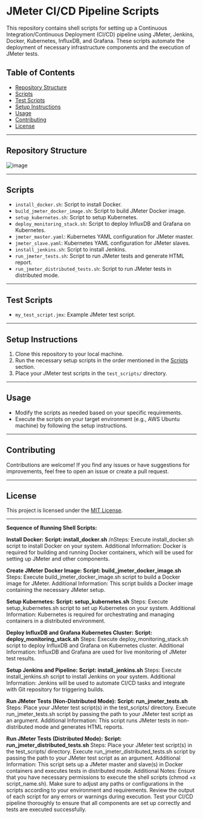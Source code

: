 # JMeter CI/CD Pipeline Scripts

This repository contains shell scripts for setting up a Continuous Integration/Continuous Deployment (CI/CD) pipeline using JMeter, Jenkins, Docker, Kubernetes, InfluxDB, and Grafana. These scripts automate the deployment of necessary infrastructure components and the execution of JMeter tests.

## Table of Contents

- [Repository Structure](#repository-structure)
- [Scripts](#scripts)
- [Test Scripts](#test-scripts)
- [Setup Instructions](#setup-instructions)
- [Usage](#usage)
- [Contributing](#contributing)
- [License](#license)

--------------------------------------------------------------------------------

## Repository Structure

![image](https://github.com/sachidanadpc/JMeter_CI_CD_Pipeline/assets/49983832/f9b0dda7-7c93-4ad3-93c5-7b905c00e7ad)

--------------------------------------------------------------------------------

## Scripts

- `install_docker.sh`: Script to install Docker.
- `build_jmeter_docker_image.sh`: Script to build JMeter Docker image.
- `setup_kubernetes.sh`: Script to setup Kubernetes.
- `deploy_monitoring_stack.sh`: Script to deploy InfluxDB and Grafana on Kubernetes.
- `jmeter_master.yaml`: Kubernetes YAML configuration for JMeter master.
- `jmeter_slave.yaml`: Kubernetes YAML configuration for JMeter slaves.
- `install_jenkins.sh`: Script to install Jenkins.
- `run_jmeter_tests.sh`: Script to run JMeter tests and generate HTML report.
- `run_jmeter_distributed_tests.sh`: Script to run JMeter tests in distributed mode.

--------------------------------------------------------------------------------

## Test Scripts

- `my_test_script.jmx`: Example JMeter test script.

--------------------------------------------------------------------------------

## Setup Instructions

1. Clone this repository to your local machine.
2. Run the necessary setup scripts in the order mentioned in the [Scripts](#scripts) section.
3. Place your JMeter test scripts in the `test_scripts/` directory.

--------------------------------------------------------------------------------

## Usage

- Modify the scripts as needed based on your specific requirements.
- Execute the scripts on your target environment (e.g., AWS Ubuntu machine) by following the setup instructions.

--------------------------------------------------------------------------------

## Contributing

Contributions are welcome! If you find any issues or have suggestions for improvements, feel free to open an issue or create a pull request.

--------------------------------------------------------------------------------

## License

This project is licensed under the [MIT License](LICENSE).

--------------------------------------------------------------------------------

**Sequence of Running Shell Scripts:**

**Install Docker:**
**Script: install_docker.sh**
/nSteps:
Execute install_docker.sh script to install Docker on your system.
Additional Information:
Docker is required for building and running Docker containers, which will be used for setting up JMeter and other components.

**Create JMeter Docker Image:**
**Script: build_jmeter_docker_image.sh**
Steps:
Execute build_jmeter_docker_image.sh script to build a Docker image for JMeter.
Additional Information:
This script builds a Docker image containing the necessary JMeter setup.

**Setup Kubernetes:**
**Script: setup_kubernetes.sh**
Steps:
Execute setup_kubernetes.sh script to set up Kubernetes on your system.
Additional Information:
Kubernetes is required for orchestrating and managing containers in a distributed environment.

**Deploy InfluxDB and Grafana Kubernetes Cluster:**
**Script: deploy_monitoring_stack.sh**
Steps:
Execute deploy_monitoring_stack.sh script to deploy InfluxDB and Grafana on Kubernetes cluster.
Additional Information:
InfluxDB and Grafana are used for live monitoring of JMeter test results.

**Setup Jenkins and Pipeline:**
**Script: install_jenkins.sh**
Steps:
Execute install_jenkins.sh script to install Jenkins on your system.
Additional Information:
Jenkins will be used to automate CI/CD tasks and integrate with Git repository for triggering builds.

**Run JMeter Tests (Non-Distributed Mode):**
**Script: run_jmeter_tests.sh**
Steps:
Place your JMeter test script(s) in the test_scripts/ directory.
Execute run_jmeter_tests.sh script by passing the path to your JMeter test script as an argument.
Additional Information:
This script runs JMeter tests in non-distributed mode and generates HTML reports.

**Run JMeter Tests (Distributed Mode):**
**Script: run_jmeter_distributed_tests.sh**
Steps:
Place your JMeter test script(s) in the test_scripts/ directory.
Execute run_jmeter_distributed_tests.sh script by passing the path to your JMeter test script as an argument.
Additional Information:
This script sets up a JMeter master and slave(s) in Docker containers and executes tests in distributed mode.
Additional Notes:
Ensure that you have necessary permissions to execute the shell scripts (chmod +x script_name.sh).
Make sure to adjust any paths or configurations in the scripts according to your environment and requirements.
Review the output of each script for any errors or warnings during execution.
Test your CI/CD pipeline thoroughly to ensure that all components are set up correctly and tests are executed successfully.
